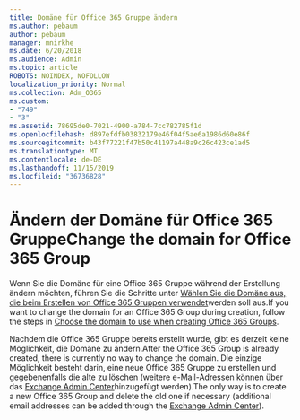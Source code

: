 ```yaml
---
title: Domäne für Office 365 Gruppe ändern
ms.author: pebaum
author: pebaum
manager: mnirkhe
ms.date: 6/20/2018
ms.audience: Admin
ms.topic: article
ROBOTS: NOINDEX, NOFOLLOW
localization_priority: Normal
ms.collection: Adm_O365
ms.custom:
- "749"
- "3"
ms.assetid: 78695de0-7021-4900-a784-7cc782785f1d
ms.openlocfilehash: d897efdfb03832179e46f04f5ae6a1986d60e86f
ms.sourcegitcommit: b43f77221f47b50c41197a448a9c26c423ce1ad5
ms.translationtype: MT
ms.contentlocale: de-DE
ms.lasthandoff: 11/15/2019
ms.locfileid: "36736828"
---
```

# <a name="change-the-domain-for-office-365-group"></a><span data-ttu-id="f9ab2-102">Ändern der Domäne für Office 365 Gruppe</span><span class="sxs-lookup"><span data-stu-id="f9ab2-102">Change the domain for Office 365 Group</span></span>

<span data-ttu-id="f9ab2-103">Wenn Sie die Domäne für eine Office 365 Gruppe während der Erstellung ändern möchten, führen Sie die Schritte unter [Wählen Sie die Domäne aus, die beim Erstellen von Office 365 Gruppen verwendet](https://docs.microsoft.com/office365/admin/create-groups/choose-domain-to-create-groups)werden soll aus.</span><span class="sxs-lookup"><span data-stu-id="f9ab2-103">If you want to change the domain for an Office 365 Group during creation, follow the steps in [Choose the domain to use when creating Office 365 Groups](https://docs.microsoft.com/office365/admin/create-groups/choose-domain-to-create-groups).</span></span>
  
<span data-ttu-id="f9ab2-104">Nachdem die Office 365 Gruppe bereits erstellt wurde, gibt es derzeit keine Möglichkeit, die Domäne zu ändern.</span><span class="sxs-lookup"><span data-stu-id="f9ab2-104">After the Office 365 Group is already created, there is currently no way to change the domain.</span></span> <span data-ttu-id="f9ab2-105">Die einzige Möglichkeit besteht darin, eine neue Office 365 Gruppe zu erstellen und gegebenenfalls die alte zu löschen (weitere e-Mail-Adressen können über das [Exchange Admin Center](https://outlook.office365.com/ecp.aspx)hinzugefügt werden).</span><span class="sxs-lookup"><span data-stu-id="f9ab2-105">The only way is to create a new Office 365 Group and delete the old one if necessary (additional email addresses can be added through the [Exchange Admin Center](https://outlook.office365.com/ecp.aspx)).</span></span>